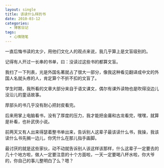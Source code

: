 ```yaml
---
layout: single
title: 该读什么样的书
date: 2010-03-12
categories:
  - 博客日记
tags:
  - 心情随笔
---
```


一直后悔书读的太少，用他们文化人的观点来说，我几乎算上是文盲级别的。

记得有人开过一长串的书单，曰：没读过这些书的都算文盲。

我扫了一下列表，光是外国名著就占了很大一部分，像我这种看见翻译成中文的外国人名就头疼的人，肯定算个不折不扣的文盲了。

学生时期，我所看的文章大部分来自于语文课文，偶尔有课外读物也是吹得没边儿没沿儿的童话故事。

厚部头的书几乎没有耐心把封皮看完。

后来用掌上电脑看书，没有了厚度的压力，我才能把金庸和古龙看完，嘿嘿，就算是补看，也补武侠小说。

前两天又有人出来得瑟着整书单出来，告诉别人这辈子最该读什么书，我操，我该读什么书先搁一边儿，你凭什么在那儿指手画脚。

最讨厌的就是这些家伙，动不动就告诉别人该这样该那样，什么这辈子一定要去的几十个地方啦，做人一定要注意的十个方面啦，一天一定要喝八杯水啦，你大爷的，你自己的事儿整明白了么？嗯？
